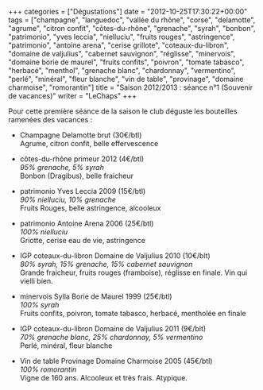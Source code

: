 +++
categories = ["Dégustations"]
date = "2012-10-25T17:30:22+00:00"
tags = ["champagne", "languedoc", "vallée du rhône", "corse", "delamotte", "agrume", "citron confit", "côtes-du-rhône", "grenache", "syrah", "bonbon", "patrimonio", "yves leccia", "nielluciu", "fruits rouges", "astringence", "patrimonio", "antoine arena", "cerise grillote", "coteaux-du-libron", "domaine de valjulius", "cabernet sauvignon", "réglisse", "minervois", "domaine borie de maurel", "fruits confits", "poivron", "tomate tabasco", "herbacé", "menthol", "grenache blanc", "chardonnay", "vermentino", "perlé", "minéral", "fleur blanche", "vin de table", "provinage", "domaine charmoise", "romorantin"]
title = "Saison 2012/2013 : séance n°1 (Souvenir de vacances)"
writer = "LeChaps"
+++

Pour cette première séance de la saison le club déguste les bouteilles ramenées des vacances :

* Champagne Delamotte brut (30€/btl) <i class="fa fa-plus-circle"></i> <i class="fa fa-plus-circle"></i>  
Agrume, citron confit, belle effervescence

* côtes-du-rhône primeur 2012 (4€/btl)  
_95% grenache, 5% syrah_  
Bonbon (Dragibus), belle fraicheur

* patrimonio Yves Leccia 2009 (15€/btl)  
_90% nielluciu, 10% grenache_  
Fruits Rouges, belle astringence, alcooleux

* patrimonio Antoine Arena 2006 (25€/btl)  
_100% nielluciu_  
Griotte, cerise eau de vie, astringence

* IGP coteaux-du-libron Domaine de Valjulius 2010 (10€/blt) <i class="fa fa-plus-circle"></i>  
_80% syrah, 15% grenache, 15% cabernet sauvignon_  
Grande fraicheur, fruits rouges (framboise), réglisse en finale. Vin qui vielli bien.

* minervois Sylla Borie de Maurel 1999 (25€/btl) <i class="fa fa-plus-circle"></i> <i class="fa fa-plus-circle"></i>  
_100% syrah_  
Fruits confits, poivron, tomate tabasco, herbacé, mentholée en finale

* IGP coteaux-du-libron Domaine de Valjulius 2011 (9€/blt) <i class="fa fa-plus-circle"></i>  
_70% grenache blanc, 25% chardonnay, 5% vermentino_  
Perlé, minéral, fleur blanche

* Vin de table Provinage Domaine Charmoise 2005 (45€/btl)  
_100% romorantin_  
Vigne de 160 ans. Alcooleux et très frais. Atypique.

